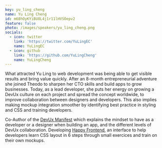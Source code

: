 ```yaml
---
key: yu_ling_cheng
name: Yu Ling Cheng
id: m68hOyKYiBU8L4j1r11lHVSOepv2
feature: false
photo: /images/speakers/yu_ling_cheng.png
socials:
  - icon: twitter
    link: 'https://twitter.com/YuLingEC'
    name: YuLingEC
  - icon: github
    link: 'https://github.com/YuLingCheng'
    name: YuLingCheng
---
```

What attracted Yu Ling to web development was being able to get visible results and bring value quickly. After an 8-month entrepreneurial adventure she joined Theodo to sharpen her CTO skills and build apps to grow businesses. Today, as a lead developer, she puts her energy on growing a DevUx culture on each project and spread the concept worldwide, to improve collaboration between designers and developers. This also implies making mockup integration smoother by identifying best practice in styling and CSS and training developers.

Co-Author of the [DevUx Manifest](https://devux.now.sh/manifest) which explains the mindset to have as a developer or a designer when building an app, and the different levels of DevUx collaboration.
Developing [Happy Frontend](https://happyfrontend.now.sh/dev/learn), an interface to help developers learn CSS layout in 6 steps through small exercices and train on their own mockups.
